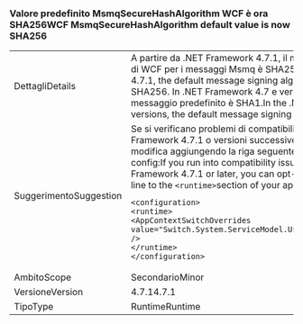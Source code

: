 ### <a name="wcf-msmqsecurehashalgorithm-default-value-is-now-sha256"></a><span data-ttu-id="fcce8-101">Valore predefinito MsmqSecureHashAlgorithm WCF è ora SHA256</span><span class="sxs-lookup"><span data-stu-id="fcce8-101">WCF MsmqSecureHashAlgorithm default value is now SHA256</span></span>

|   |   |
|---|---|
|<span data-ttu-id="fcce8-102">Dettagli</span><span class="sxs-lookup"><span data-stu-id="fcce8-102">Details</span></span>|<span data-ttu-id="fcce8-103">A partire da .NET Framework 4.7.1, il messaggio predefinito firma l'algoritmo di WCF per i messaggi Msmq è SHA256.</span><span class="sxs-lookup"><span data-stu-id="fcce8-103">Starting with the .NET Framework 4.7.1, the default message signing algorithm in WCF for Msmq messages is SHA256.</span></span> <span data-ttu-id="fcce8-104">In .NET Framework 4.7 e versioni precedenti, l'algoritmo di firma del messaggio predefinito è SHA1.</span><span class="sxs-lookup"><span data-stu-id="fcce8-104">In the .NET Framework 4.7 and earlier versions, the default message signing algorithm is SHA1.</span></span>|
|<span data-ttu-id="fcce8-105">Suggerimento</span><span class="sxs-lookup"><span data-stu-id="fcce8-105">Suggestion</span></span>|<span data-ttu-id="fcce8-106">Se si verificano problemi di compatibilità con questa modifica in .NET Framework 4.7.1 o versioni successive, è possibile rifiutare esplicitamente la modifica aggiungendo la riga seguente al <code>&lt;runtime&gt;</code>sezione del file app. config:</span><span class="sxs-lookup"><span data-stu-id="fcce8-106">If you run into compatibility issues with this change on the .NET Framework 4.7.1 or later, you can opt-out the change by adding the following line to the <code>&lt;runtime&gt;</code>section of your app.config file:</span></span><pre><code class="language-xml">&lt;configuration&gt;&#13;&#10;&lt;runtime&gt;&#13;&#10;&lt;AppContextSwitchOverrides value=&quot;Switch.System.ServiceModel.UseSha1InMsmqEncryptionAlgorithm=true&quot; /&gt;&#13;&#10;&lt;/runtime&gt;&#13;&#10;&lt;/configuration&gt;&#13;&#10;</code></pre>|
|<span data-ttu-id="fcce8-107">Ambito</span><span class="sxs-lookup"><span data-stu-id="fcce8-107">Scope</span></span>|<span data-ttu-id="fcce8-108">Secondario</span><span class="sxs-lookup"><span data-stu-id="fcce8-108">Minor</span></span>|
|<span data-ttu-id="fcce8-109">Versione</span><span class="sxs-lookup"><span data-stu-id="fcce8-109">Version</span></span>|<span data-ttu-id="fcce8-110">4.7.1</span><span class="sxs-lookup"><span data-stu-id="fcce8-110">4.7.1</span></span>|
|<span data-ttu-id="fcce8-111">Tipo</span><span class="sxs-lookup"><span data-stu-id="fcce8-111">Type</span></span>|<span data-ttu-id="fcce8-112">Runtime</span><span class="sxs-lookup"><span data-stu-id="fcce8-112">Runtime</span></span>|

